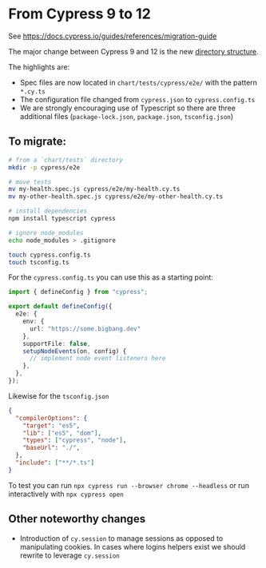 # From Cypress 9 to 12
See https://docs.cypress.io/guides/references/migration-guide

The major change between Cypress 9 and 12 is the new [directory structure](./bb-tests#directory-structure). 

The highlights are: 
* Spec files are now located in `chart/tests/cypress/e2e/` with the pattern `*.cy.ts`
* The configuration file changed from `cypress.json` to `cypress.config.ts`
* We are strongly encouraging use of Typescript so there are three additional files (`package-lock.json`, `package.json`, `tsconfig.json`)

## To migrate:
```bash
# from a `chart/tests` directory
mkdir -p cypress/e2e

# move tests
mv my-health.spec.js cypress/e2e/my-health.cy.ts
mv my-other-health.spec.js cypress/e2e/my-other-health.cy.ts

# install dependencies
npm install typescript cypress

# ignore node_modules 
echo node_modules > .gitignore

touch cypress.config.ts
touch tsconfig.ts
```

For the `cypress.config.ts` you can use this as a starting point: 

```typescript
import { defineConfig } from "cypress";

export default defineConfig({
  e2e: {
    env: {
      url: "https://some.bigbang.dev"
    },
    supportFile: false,
    setupNodeEvents(on, config) {
      // implement node event listeners here
    },
  },
});
```

Likewise for the `tsconfig.json`
```json
{
  "compilerOptions": {
    "target": "es5",
    "lib": ["es5", "dom"],
    "types": ["cypress", "node"],
    "baseUrl": "./",
  },
  "include": ["**/*.ts"]
}
```

To test you can run `npx cypress run --browser chrome --headless` or run interactively with `npx cypress open` 

## Other noteworthy changes
* Introduction of `cy.session` to manage sessions as opposed to manipulating cookies. In cases where logins helpers exist we should  rewrite to leverage `cy.session`

